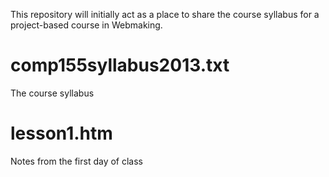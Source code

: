 This repository will initially act as a place to share the course syllabus for a project-based course in Webmaking.  

comp155syllabus2013.txt
========

The course syllabus


lesson1.htm
========

Notes from the first day of class
